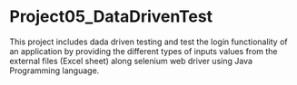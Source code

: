 # Project05_DataDrivenTest
This project includes dada driven testing and test the login functionality of an application by providing the different types of inputs values from the external files (Excel sheet) along selenium  web driver using Java Programming language. 
